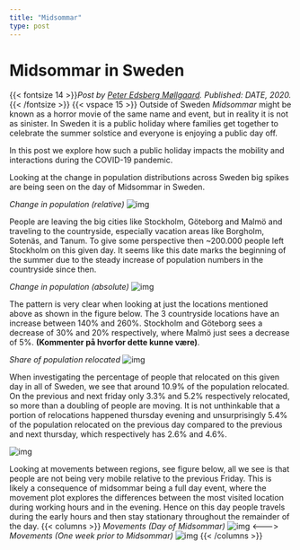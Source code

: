 ```yaml
---
title: "Midsommar"
type: post
---
```

# **Midsommar in Sweden**
{{< fontsize 14 >}}*Post by [Peter Edsberg Møllgaard](mailto:petem@dtu.dk). Published: DATE, 2020.*{{< /fontsize >}}
{{< vspace 15 >}}
Outside of Sweden *Midsommar* might be known as a horror movie of the same name and event, but in reality it is not as sinister.
In Sweden it is a public holiday where families get together to celebrate the summer solstice and everyone is enjoying a public day off.

In this post we explore how such a public holiday impacts the mobility and interactions during the COVID-19 pandemic. 

Looking at the change in population distributions across Sweden big spikes are being seen on the day of Midsommar in Sweden. 

*Change in population (relative)*
![img](/midsommar-changeall1.png)

People are leaving the big cities like Stockholm, Göteborg and Malmö and traveling to the countryside, especially vacation areas like Borgholm, 
Sotenäs, and Tanum. To give some perspective then ~200.000 people left Stockholm on this given day. It seems like this date marks the beginning of the summer due to the steady increase of population numbers 
in the countryside since then.

*Change in population (absolute)*
![img](/midsommar-changeall2.png)


The pattern is very clear when looking at just the locations mentioned above as shown in the figure below. 
The 3 countryside locations have an increase between 140% and 260%. Stockholm and Göteborg sees a decrease of 30% and 20% respectively, 
where Malmö just sees a decrease of 5%. **(Kommenter på hvorfor dette kunne være)**.

*Share of population relocated*
![img](/midsommar-change.png)

When investigating the percentage of people that relocated on this given day in all of Sweden, we see that around 10.9% 
of the population relocated. On the previous and next friday only 3.3% and 5.2% respectively relocated, so more than a doubling
of people are moving. It is not unthinkable that a portion of relocations happened thursday evening and unsurprisingly 
5.4% of the population relocated on the previous day compared to the previous and next thursday, which respectively has 
2.6% and 4.6%.

![img](/midsommar-popurelocate.png)

Looking at movements between regions, see figure below, all we see is that people are not being very mobile relative to the previous Friday. 
This is likely a consequence of midsommar being a full day event, where the movement plot explores the differences between 
the most visited location during working hours and in the evening. Hence on this day people travels during the early hours and then 
stay stationary throughout the remainder of the day.
{{< columns >}}
*Movements (Day of Midsommar)*
![img](/midsommar-choro1.png)
<--->
*Movements (One week prior to Midsommar)*
![img](/midsommar-choro2.png)
{{< /columns >}}


